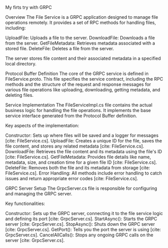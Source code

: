 My firts try with GRPC


Overview
The File Service is a GRPC application designed to manage file operations remotely. It provides a set of RPC methods for handling files, including:

UploadFile: Uploads a file to the server.
DownloadFile: Downloads a file from the server.
GetFileMetadata: Retrieves metadata associated with a stored file.
DeleteFile: Deletes a file from the server.

The server stores file content and their associated metadata in a specified local directory.

Protocol Buffer Definition
The core of the GRPC service is defined in FileService.proto. This file specifies the service contract, including the RPC methods and the structure of the request and response messages for various file operations like uploading, downloading, getting metadata, and deleting files.

Service Implementation
The FileServiceImpl.cs file contains the actual business logic for handling the file operations. It implements the base service interface generated from the Protocol Buffer definition.

Key aspects of the implementation:

Constructor: Sets up where files will be saved and a logger for messages [cite: FileService.cs].
UploadFile: Creates a unique ID for the file, saves the file content, and stores any related metadata [cite: FileService.cs].
DownloadFile: Retrieves the file content and its metadata using the file's ID [cite: FileService.cs].
GetFileMetadata: Provides file details like name, metadata, size, and creation time for a given file ID [cite: FileService.cs].
DeleteFile: Removes both the file and its metadata from storage [cite: FileService.cs].
Error Handling: All methods include error handling to catch issues and return appropriate error codes [cite: FileService.cs].

GRPC Server Setup
The GrpcServer.cs file is responsible for configuring and managing the GRPC server.

Key functionalities:

Constructor: Sets up the GRPC server, connecting it to the file service logic and defining its port [cite: GrpcServer.cs].
StartAsync(): Starts the GRPC server [cite: GrpcServer.cs].
StopAsync(): Shuts down the GRPC server [cite: GrpcServer.cs].
GetPort(): Tells you the port the server is using [cite: GrpcServer.cs].
CancelAllCalls(): Stops any ongoing GRPC calls on the server [cite: GrpcServer.cs].